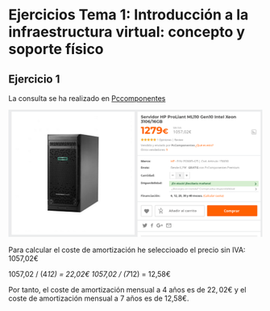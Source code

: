 # Ejercicios Tema 1: Introducción a la infraestructura virtual: concepto y soporte físico

## Ejercicio 1
La consulta se ha realizado en [Pccomponentes](https://www.pccomponentes.com/servidor-hp-proliant-ml110-gen10-intel-xeon-3106-16gb)

![imagen](img/t1/ej1server.png)

Para calcular el coste de amortización he seleccioado el precio sin IVA: 1057,02€

1057,02 / (4*12) = 22,02€
1057,02 / (7*12) = 12,58€

Por tanto, el coste de amortización mensual a 4 años es de $22,02€$ y el coste de amortización mensual a 7 años es de 12,58€.